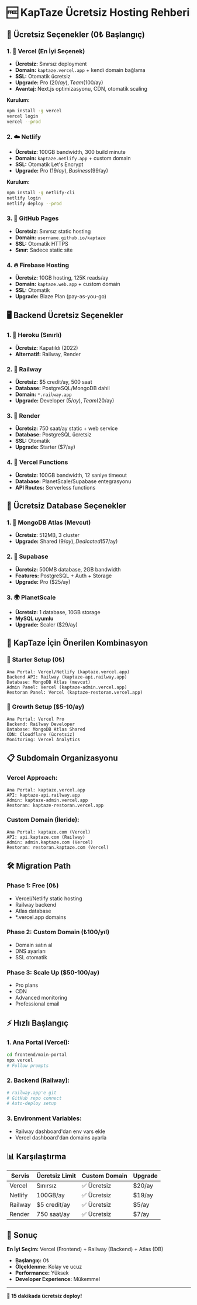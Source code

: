 # 🆓 KapTaze Ücretsiz Hosting Rehberi

## 🎯 Ücretsiz Seçenekler (0₺ Başlangıç)

### 1. 🚀 **Vercel** (En İyi Seçenek)
- **Ücretsiz:** Sınırsız deployment
- **Domain:** `kaptaze.vercel.app` + kendi domain bağlama
- **SSL:** Otomatik ücretsiz
- **Upgrade:** Pro ($20/ay), Team ($100/ay)
- **Avantaj:** Next.js optimizasyonu, CDN, otomatik scaling

**Kurulum:**
```bash
npm install -g vercel
vercel login
vercel --prod
```

### 2. ☁️ **Netlify**
- **Ücretsiz:** 100GB bandwidth, 300 build minute
- **Domain:** `kaptaze.netlify.app` + custom domain
- **SSL:** Otomatik Let's Encrypt
- **Upgrade:** Pro ($19/ay), Business ($99/ay)

**Kurulum:**
```bash
npm install -g netlify-cli
netlify login
netlify deploy --prod
```

### 3. 🐙 **GitHub Pages**
- **Ücretsiz:** Sınırsız static hosting
- **Domain:** `username.github.io/kaptaze`
- **SSL:** Otomatik HTTPS
- **Sınır:** Sadece static site

### 4. 🔥 **Firebase Hosting**
- **Ücretsiz:** 10GB hosting, 125K reads/ay
- **Domain:** `kaptaze.web.app` + custom domain
- **SSL:** Otomatik
- **Upgrade:** Blaze Plan (pay-as-you-go)

## 🖥️ Backend Ücretsiz Seçenekler

### 1. 🦎 **Heroku** (Sınırlı)
- **Ücretsiz:** Kapatıldı (2022)
- **Alternatif:** Railway, Render

### 2. 🚂 **Railway**
- **Ücretsiz:** $5 credit/ay, 500 saat
- **Database:** PostgreSQL/MongoDB dahil
- **Domain:** `*.railway.app`
- **Upgrade:** Developer ($5/ay), Team ($20/ay)

### 3. 🎨 **Render**
- **Ücretsiz:** 750 saat/ay static + web service
- **Database:** PostgreSQL ücretsiz
- **SSL:** Otomatik
- **Upgrade:** Starter ($7/ay)

### 4. 🔺 **Vercel Functions**
- **Ücretsiz:** 100GB bandwidth, 12 saniye timeout
- **Database:** PlanetScale/Supabase entegrasyonu
- **API Routes:** Serverless functions

## 💾 Ücretsiz Database Seçenekler

### 1. 🍃 **MongoDB Atlas** (Mevcut)
- **Ücretsiz:** 512MB, 3 cluster
- **Upgrade:** Shared ($9/ay), Dedicated ($57/ay)

### 2. 🐘 **Supabase**
- **Ücretsiz:** 500MB database, 2GB bandwidth
- **Features:** PostgreSQL + Auth + Storage
- **Upgrade:** Pro ($25/ay)

### 3. 🌍 **PlanetScale**
- **Ücretsiz:** 1 database, 10GB storage
- **MySQL uyumlu**
- **Upgrade:** Scaler ($29/ay)

## 🎯 KapTaze İçin Önerilen Kombinasyon

### 💚 **Starter Setup (0₺)**
```
Ana Portal: Vercel/Netlify (kaptaze.vercel.app)
Backend API: Railway (kaptaze-api.railway.app)  
Database: MongoDB Atlas (mevcut)
Admin Panel: Vercel (kaptaze-admin.vercel.app)
Restoran Panel: Vercel (kaptaze-restoran.vercel.app)
```

### 🚀 **Growth Setup ($5-10/ay)**
```
Ana Portal: Vercel Pro
Backend: Railway Developer
Database: MongoDB Atlas Shared
CDN: Cloudflare (ücretsiz)
Monitoring: Vercel Analytics
```

## 📋 Subdomain Organizasyonu

### Vercel Approach:
```
Ana Portal: kaptaze.vercel.app
API: kaptaze-api.railway.app  
Admin: kaptaze-admin.vercel.app
Restoran: kaptaze-restoran.vercel.app
```

### Custom Domain (İleride):
```
Ana Portal: kaptaze.com (Vercel)
API: api.kaptaze.com (Railway)
Admin: admin.kaptaze.com (Vercel)
Restoran: restoran.kaptaze.com (Vercel)
```

## 🛠️ Migration Path

### Phase 1: Free (0₺)
- Vercel/Netlify static hosting
- Railway backend
- Atlas database
- *.vercel.app domains

### Phase 2: Custom Domain (₺100/yıl)
- Domain satın al
- DNS ayarları
- SSL otomatik

### Phase 3: Scale Up ($50-100/ay)  
- Pro plans
- CDN
- Advanced monitoring
- Professional email

## ⚡ Hızlı Başlangıç

### 1. Ana Portal (Vercel):
```bash
cd frontend/main-portal
npx vercel
# Follow prompts
```

### 2. Backend (Railway):
```bash
# railway.app'e git
# GitHub repo connect
# Auto-deploy setup
```

### 3. Environment Variables:
- Railway dashboard'dan env vars ekle
- Vercel dashboard'dan domains ayarla

## 📊 Karşılaştırma

| Servis | Ücretsiz Limit | Custom Domain | Upgrade |
|--------|----------------|---------------|---------|
| Vercel | Sınırsız | ✅ Ücretsiz | $20/ay |
| Netlify | 100GB/ay | ✅ Ücretsiz | $19/ay |
| Railway | $5 credit/ay | ✅ Ücretsiz | $5/ay |
| Render | 750 saat/ay | ✅ Ücretsiz | $7/ay |

## 🎯 Sonuç

**En İyi Seçim:** Vercel (Frontend) + Railway (Backend) + Atlas (DB)
- **Başlangıç:** 0₺
- **Ölçeklenme:** Kolay ve ucuz
- **Performance:** Yüksek
- **Developer Experience:** Mükemmel

---

**🚀 15 dakikada ücretsiz deploy!**